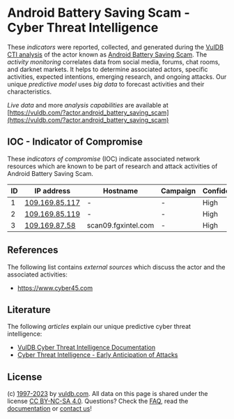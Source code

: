 # Android Battery Saving Scam - Cyber Threat Intelligence

These _indicators_ were reported, collected, and generated during the [VulDB CTI analysis](https://vuldb.com/?kb.cti) of the actor known as [Android Battery Saving Scam](https://vuldb.com/?actor.android_battery_saving_scam). The _activity monitoring_ correlates data from social media, forums, chat rooms, and darknet markets. It helps to determine associated actors, specific activities, expected intentions, emerging research, and ongoing attacks. Our unique _predictive model_ uses _big data_ to forecast activities and their characteristics.

_Live data_ and more _analysis capabilities_ are available at [https://vuldb.com/?actor.android_battery_saving_scam](https://vuldb.com/?actor.android_battery_saving_scam)

## IOC - Indicator of Compromise

These _indicators of compromise_ (IOC) indicate associated network resources which are known to be part of research and attack activities of Android Battery Saving Scam.

ID | IP address | Hostname | Campaign | Confidence
-- | ---------- | -------- | -------- | ----------
1 | [109.169.85.117](https://vuldb.com/?ip.109.169.85.117) | - | - | High
2 | [109.169.85.119](https://vuldb.com/?ip.109.169.85.119) | - | - | High
3 | [109.169.87.58](https://vuldb.com/?ip.109.169.87.58) | scan09.fgxintel.com | - | High

## References

The following list contains _external sources_ which discuss the actor and the associated activities:

* https://www.cyber45.com

## Literature

The following _articles_ explain our unique predictive cyber threat intelligence:

* [VulDB Cyber Threat Intelligence Documentation](https://vuldb.com/?kb.cti)
* [Cyber Threat Intelligence - Early Anticipation of Attacks](https://www.scip.ch/en/?labs.20201022)

## License

(c) [1997-2023](https://vuldb.com/?kb.changelog) by [vuldb.com](https://vuldb.com/?kb.about). All data on this page is shared under the license [CC BY-NC-SA 4.0](https://creativecommons.org/licenses/by-nc-sa/4.0/). Questions? Check the [FAQ](https://vuldb.com/?kb.faq), read the [documentation](https://vuldb.com/?kb) or [contact us](https://vuldb.com/?contact)!
